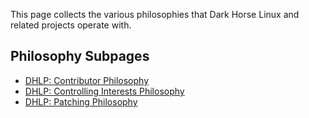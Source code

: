 This page collects the various philosophies that Dark Horse Linux and related projects operate with.

## Philosophy Subpages

 - [DHLP: Contributor Philosophy](../../pages/focus-on-utility)
 - [DHLP: Controlling Interests Philosophy](../../pages/parent-leaf-status)
 - [DHLP: Patching Philosophy](../../pages/vanilla-flavored)



